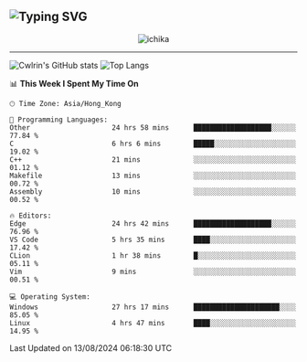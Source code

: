![Typing SVG](https://readme-typing-svg.demolab.com?font=Jost&size=24&pause=1000&color=7799EE&vCenter=true&multiline=true&random=false&width=435&height=100&lines=Hi+there;I'm+Sakurakouji+Nanaha;You+can+also+tell+me+Cwlrin%E2%98%86)
---
<p align="center">
  <img src="https://image.cwlrin.wiki/images/2024/06/17/Happy-Birthday2023---.png" alt="ichika" border="0" />
</p>

---
![Cwlrin's GitHub stats](https://github-readme-stats.vercel.app/api?username=cwlrin&show_icons=true&theme=buefy)
![Top Langs](https://github-readme-stats.vercel.app/api/top-langs/?username=cwlrin&layout=compact&hide=html,css)

<!--START_SECTION:waka-->
📊 **This Week I Spent My Time On** 

```text
🕑︎ Time Zone: Asia/Hong_Kong

💬 Programming Languages: 
Other                    24 hrs 58 mins      ███████████████████░░░░░░   77.84 % 
C                        6 hrs 6 mins        █████░░░░░░░░░░░░░░░░░░░░   19.02 % 
C++                      21 mins             ░░░░░░░░░░░░░░░░░░░░░░░░░   01.12 % 
Makefile                 13 mins             ░░░░░░░░░░░░░░░░░░░░░░░░░   00.72 % 
Assembly                 10 mins             ░░░░░░░░░░░░░░░░░░░░░░░░░   00.52 % 

🔥 Editors: 
Edge                     24 hrs 42 mins      ███████████████████░░░░░░   76.96 % 
VS Code                  5 hrs 35 mins       ████░░░░░░░░░░░░░░░░░░░░░   17.42 % 
CLion                    1 hr 38 mins        █░░░░░░░░░░░░░░░░░░░░░░░░   05.11 % 
Vim                      9 mins              ░░░░░░░░░░░░░░░░░░░░░░░░░   00.51 % 

💻 Operating System: 
Windows                  27 hrs 17 mins      █████████████████████░░░░   85.05 % 
Linux                    4 hrs 47 mins       ████░░░░░░░░░░░░░░░░░░░░░   14.95 % 
```


 Last Updated on 13/08/2024 06:18:30 UTC
<!--END_SECTION:waka-->
